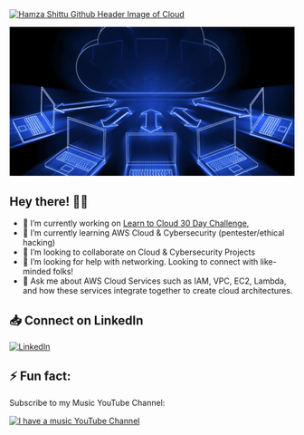   <div display="flex">
<a href=""> <img src="hshittu17/cloud computing img 2 credit emeritus.png" alt="Hamza Shittu Github Header Image of Cloud"/></a>
</div>

![Alt text](https://github.com/hshittu17/hshittu17/blob/main/cloud%20computing%20img%202%20credit%20emeritus.png)

## Hey there! 👋🏾


<!--
**hshittu17/hshittu17** is a ✨ _special_ ✨ repository because its `README.md` (this file) appears on your GitHub profile.


Here are some ideas to get you started:
-->
- 🔭 I’m currently working on [Learn to Cloud 30 Day Challenge]([url](https://learntocloud.guide/)), 
- 🌱 I’m currently learning AWS Cloud & Cybersecurity (pentester/ethical hacking)
- 👯 I’m looking to collaborate on Cloud & Cybersecurity Projects
- 🤔 I’m looking for help with networking. Looking to connect with like-minded folks!
- 💬 Ask me about AWS Cloud Services such as IAM, VPC, EC2, Lambda, and how these services integrate together to create cloud architectures. 


## 📥 Connect on LinkedIn
<div display="flex">
  <a href="https://www.linkedin.com/in/hamza-shittu/">
    <img src="https://img.shields.io/badge/linkedin-%230077B5.svg?style=for-the-badge&logo=linkedin&logoColor=white" alt="LinkedIn"/>
  </a>
</div>

## ⚡ Fun fact:
Subscribe to my Music YouTube Channel:
<div display="flex">
<a href="https://www.youtube.com/@hamzz6824/videos" target="blank"><img align="center" src="https://1291668043.rsc.cdn77.org/getthumbnail.aspx?q=60&crop=1&h=450&w=800&id_file=213976093" alt="I have a music YouTube Channel" height="30" width="50" /></a>
</div>
